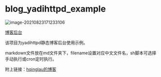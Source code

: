 
# blog_yadihttpd_example

![image-20210823171233106](https://gitee.com/hqinglau/img/raw/master/img/20210823171233.png)

[博客后台](https://github.com/hqingLau/yadihttpd)

该项目为yadihttpd静态博客后台使用示例。

markdown文件放在md文件夹下，filename设置对应中文文件名，sh脚本可选择手动执行或cron定时执行。

附上链接：[hqinglau的博客](https://orzlinux.cn/)
